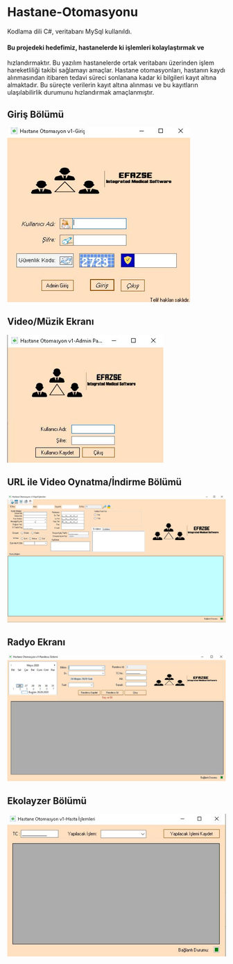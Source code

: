 # Hastane-Otomasyonu


Kodlama dili C#, veritabanı MySql kullanıldı.

#### Bu projedeki hedefimiz, hastanelerde ki işlemleri kolaylaştırmak ve 
hızlandırmaktır. Bu yazılım hastanelerde ortak veritabanı üzerinden işlem 
hareketliliği takibi sağlamayı amaçlar. Hastane otomasyonları, hastanın kaydı 
alınmasından itibaren tedavi süreci sonlanana kadar ki bilgileri kayıt altına 
almaktadır. Bu süreçte verilerin kayıt altına alınması ve bu kayıtların 
ulaşılabilirlik durumunu hızlandırmak amaçlanmıştır.


## Giriş Bölümü
![banner resmi](https://github.com/EfecanDemir/efecandemir.github.io/blob/main/hastane1.jpg)

## Video/Müzik Ekranı
![banner resmi](https://github.com/EfecanDemir/efecandemir.github.io/blob/main/hastane2.jpg)

## URL ile Video Oynatma/İndirme Bölümü
![banner resmi](https://github.com/EfecanDemir/efecandemir.github.io/blob/main/hastane3.jpg)

## Radyo Ekranı
![banner resmi](https://github.com/EfecanDemir/efecandemir.github.io/blob/main/hastane4.jpg)

## Ekolayzer Bölümü
![banner resmi](https://github.com/EfecanDemir/efecandemir.github.io/blob/main/hastane5.jpg)

